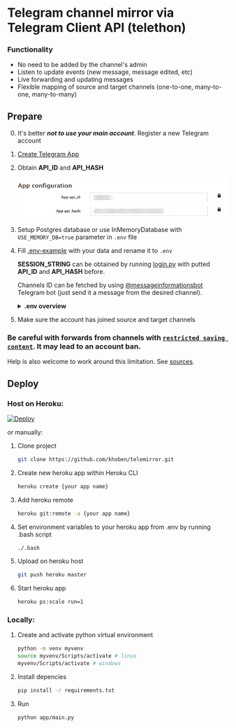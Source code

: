 # Telegram channel mirror via Telegram Client API (telethon)



### Functionality
- No need to be added by the channel's admin
- Listen to update events (new message, message edited, etc)
- Live forwarding and updating messages
- Flexible mapping of source and target channels (one-to-one, many-to-one, many-to-many)

## Prepare
0. It's better ***not to use your main account***. Register a new Telegram account

1. [Create Telegram App](https://my.telegram.org/apps)

2. Obtain **API_ID** and **API_HASH**

    ![Telegram API Credentials](/images/telegramapp.png)

3. Setup Postgres database or use InMemoryDatabase with `USE_MEMORY_DB=true` parameter in `.env` file

4. Fill [.env-example](.env-example) with your data and rename it to `.env`

    **SESSION_STRING** can be obtained by running [login.py](login.py) with putted **API_ID** and **API_HASH** before.

    Channels ID can be fetched by using [@messageinformationsbot](https://t.me/messageinformationsbot) Telegram bot (just send it a message from the desired channel).
    
    <details>
        <summary><b>.env overview</b></summary>

    ```bash
    # Telegram app ID
    API_ID=test
    # Telegram app hash
    API_HASH=test
    # Telegram session string (telethon session, see login.py in root directory)
    SESSION_STRING=test
    # Mapping between source and target channels
    # Channel id can be fetched by using @messageinformationsbot telegram bot
    # and it always starts with -100 prefix
    # [id1, id2, id3:id4] means send messages from id1, id2, id3 to id4
    # id5:id6 means send messages from id5 to id6
    # [id1, id2, id3:id4];[id5:id6] semicolon means AND
    CHAT_MAPPING=[-100999999,-100999999,-100999999:-1009999999];
    # Enable/disable removing URLs on messages
    REMOVE_URLS=false
    # List of URLs to be removed
    REMOVE_URLS_LIST=google.com,twitter.com
    # Remove URLs whitelist, will be ignored if REMOVE_URLS_LIST is not empty
    REMOVE_URLS_WL=youtube.com,youtu.be,vk.com,twitch.tv,instagram.com
    # Postgres credentials
    DATABASE_URL=postgres://user:pass@host/dbname
    # or
    DB_NAME=test
    DB_USER=test
    DB_HOST=test
    DB_PASS=test
    # Using in-memory database like dictionary instead of Postgres DB (true or false).
    # Default is false
    USE_MEMORY_DB=false
    # Logger level
    LOG_LEVEL=INFO
    ```
</details> 

5. Make sure the account has joined source and target channels

### Be careful with forwards from channels with [`restricted saving content`](https://telegram.org/blog/protected-content-delete-by-date-and-more). It may lead to an account ban. 

Help is also welcome to work around this limitation. See [sources](/app/telemirror/messagefilters.py#L58).

## Deploy

### Host on Heroku:

[![Deploy](https://www.herokucdn.com/deploy/button.svg)](https://heroku.com/deploy?template=https://github.com/khoben/telemirror)

or manually:

1. Clone project

    ```bash
    git clone https://github.com/khoben/telemirror.git
    ```
2. Create new heroku app within Heroku CLI

    ```bash
    heroku create {your app name}
    ```
3. Add heroku remote

    ```bash
    heroku git:remote -a {your app name}
    ```
4. Set environment variables to your heroku app from .env by running .bash script

    ```bash
    ./.bash
    ```

5. Upload on heroku host

    ```bash
    git push heroku master
    ```

6. Start heroku app

    ```bash
    heroku ps:scale run=1
    ```

### Locally:
1. Create and activate python virtual environment

    ```bash
    python -m venv myvenv
    source myvenv/Scripts/activate # linux
    myvenv/Scripts/activate # windows
    ```
2. Install depencies

    ```bash
    pip install -r requirements.txt
    ```
3. Run

    ```bash
    python app/main.py
    ```